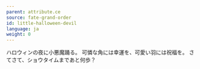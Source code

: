 ```yaml
---
parent: attribute.ce
source: fate-grand-order
id: little-halloween-devil
language: ja
weight: 0
---
```


ハロウィンの夜に小悪魔踊る。
可憐な角には幸運を、可愛い羽には祝福を。
さてさて、ショウタイムまであと何歩？
